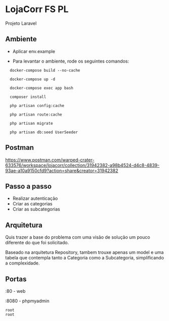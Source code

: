 
# LojaCorr FS PL

Projeto Laravel


## Ambiente

- Aplicar env.example

- Para levantar o ambiente, rode os seguintes comandos:

```
  docker-compose build --no-cache
```

```
  docker-compose up -d
```

```
  docker-compose exec app bash
```

```
  composer install
```

```
  php artisan config:cache
```

```
  php artisan route:cache
```

```
  php artisan migrate
```

```
  php artisan db:seed UserSeeder
```


## Postman

https://www.postman.com/warped-crater-633576/workspace/lojacorr/collection/31942382-a98b4524-d4c8-4839-93ae-a10a9150cfd9?action=share&creator=31942382


## Passo a passo

- Realizar autenticação
- Criar as categorias
- Criar as subcategorias

## Arquitetura

Quis trazer a base do problema com uma visão de solução um pouco diferente do que foi solicitado.

Baseado na arquitetura Repository, tambem trouxe apenas um model e uma tabela que contempla tanto a Categoria como a Subcategoria, simplificando a complexidade.
## Portas

:80 - web

:8080 - phpmyadmin
```
root
root
```